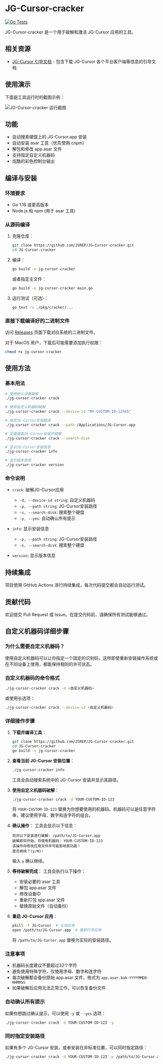 # JG-Cursor-cracker

[![Go Tests](https://github.com/JSREP/JG-Cursor-cracker/actions/workflows/go-test.yml/badge.svg)](https://github.com/JSREP/JG-Cursor-cracker/actions/workflows/go-test.yml)

JG-Cursor-cracker 是一个用于破解和激活 JG-Cursor 应用的工具。



## 相关资源

- [JG-Cursor 引导文档](https://bwcxynefwek.feishu.cn/docx/XgtZdePyEoarjXxp9eLciNZFnkd) - 包含下载 JG-Cursor 各个平台客户端等信息的引导文档

## 使用演示

下面是工具运行时的截图示例：

![JG-Cursor-cracker 运行截图](img/demo.png)

## 功能

- 自动搜索硬盘上的 JG-Cursor.app 安装
- 自动安装 asar 工具（优先使用 cnpm）
- 解包和修改 app.asar 文件
- 支持指定自定义机器码
- 炫酷的彩色控制台输出

## 编译与安装

### 环境要求

- Go 1.18 或更高版本
- Node.js 和 npm (用于 asar 工具)

### 从源码编译

1. 克隆仓库：
   ```bash
   git clone https://github.com/JSREP/JG-Cursor-cracker.git
   cd JG-Cursor-cracker
   ```

2. 编译：
   ```bash
   go build -o jg-cursor-cracker
   ```
   
   或者指定主文件：
   ```bash
   go build -o jg-cursor-cracker main.go
   ```

3. 运行测试（可选）：
   ```bash
   go test -v ./pkg/cracker/...
   ```

### 直接下载编译好的二进制文件

访问 [Releases](https://github.com/JSREP/JG-Cursor-cracker/releases) 页面下载对应系统的二进制文件。

对于 MacOS 用户，下载后可能需要添加执行权限：
```bash
chmod +x jg-cursor-cracker
```

## 使用方法

### 基本用法

```bash
# 使用默认设置破解
./jg-cursor-cracker crack

# 使用自定义机器码破解
./jg-cursor-cracker crack --device-id "MY-CUSTOM-ID-12345"

# 指定JG-Cursor安装路径
./jg-cursor-cracker crack --path /Applications/JG-Cursor.app

# 全盘搜索JG-Cursor安装并破解
./jg-cursor-cracker crack --search-disk

# 显示JG-Cursor安装信息
./jg-cursor-cracker info

# 显示版本信息
./jg-cursor-cracker version
```

### 命令说明

- `crack`: 破解JG-Cursor应用
  - `-d, --device-id string`: 自定义机器码
  - `-p, --path string`: JG-Cursor安装路径
  - `-s, --search-disk`: 搜索整个硬盘
  - `-y, --yes`: 自动确认所有提示

- `info`: 显示安装信息
  - `-p, --path string`: JG-Cursor安装路径
  - `-s, --search-disk`: 搜索整个硬盘

- `version`: 显示版本信息

## 持续集成

项目使用 GitHub Actions 进行持续集成，每次代码提交都会自动运行测试。

## 贡献代码

欢迎提交 Pull Request 或 Issue。在提交代码前，请确保所有测试能够通过。 

## 自定义机器码详细步骤

### 为什么需要自定义机器码？

使用自定义机器码可以让你指定一个固定的识别码，这样即使重新安装操作系统或在不同设备上使用，都能保持相同的许可状态。

### 自定义机器码的命令格式

```bash
./jg-cursor-cracker crack -d <自定义机器码>
```

或使用长选项：

```bash
./jg-cursor-cracker crack --device-id <自定义机器码>
```

### 详细操作步骤

1. **下载并编译工具**：
   ```bash
   git clone https://github.com/JSREP/JG-Cursor-cracker.git
   cd JG-Cursor-cracker
   go build -o jg-cursor-cracker
   ```

2. **查看当前 JG-Cursor 安装位置**：
   ```bash
   ./jg-cursor-cracker info
   ```
   工具会自动搜索系统中的 JG-Cursor 安装并显示其路径。

3. **使用自定义机器码破解**：
   ```bash
   ./jg-cursor-cracker crack -d YOUR-CUSTOM-ID-123
   ```
   将 `YOUR-CUSTOM-ID-123` 替换为你想要使用的机器码。机器码可以是任意字符串，建议使用字母、数字和连字符的组合。

4. **确认操作**：
   工具会显示以下信息：
   ```
   将对以下安装进行破解: /path/to/JG-Cursor.app
   破解即将开始，将使用机器码: YOUR-CUSTOM-ID-123
   该操作将修改应用文件并可能影响其功能！
   是否继续？(y/N): 
   ```
   输入 `y` 确认继续。

5. **等待破解完成**：
   工具会执行以下操作：
   - 安装必要的 asar 工具
   - 解包 app.asar 文件
   - 修改设备ID
   - 重新打包 app.asar 文件
   - 替换原始文件（自动备份）

6. **重启 JG-Cursor 应用**：
   ```bash
   pkill -f JG-Cursor  # 关闭应用
   open /path/to/JG-Cursor.app  # 重新打开应用
   ```
   将 `/path/to/JG-Cursor.app` 替换为实际的安装路径。

### 注意事项

- 机器码长度建议不要超过32个字符
- 避免使用特殊字符，仅使用字母、数字和连字符
- 每次破解都会备份原始 app.asar 文件，格式为 `app.asar.bak-YYYYMMDD-HHMMSS`
- 如果破解后应用无法正常工作，可以恢复备份文件

### 自动确认所有提示

如果你想跳过确认提示，可以使用 `-y` 或 `--yes` 选项：

```bash
./jg-cursor-cracker crack -d YOUR-CUSTOM-ID-123 -y
```

### 同时指定安装路径

如果有多个 JG-Cursor 安装，或者安装在非标准位置，可以同时指定路径：

```bash
./jg-cursor-cracker crack -d YOUR-CUSTOM-ID-123 -p /path/to/JG-Cursor.app
``` 